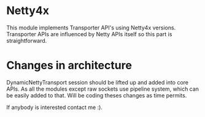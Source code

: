 # Netty4x

This module implements Transporter API's using Netty4x versions. Transporter APIs are influenced by Netty APIs itself so this part is straightforward.


# Changes in architecture

DynamicNettyTransport session should be lifted up and added into core APIs. As all the modules except raw sockets use pipeline system, which can be easily added to that. Will be coding theses changes as time permits.

If anybody is interested contact me :).